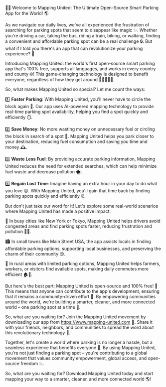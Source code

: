 🚗💡 Welcome to Mapping United: The Ultimate Open-Source Smart Parking App for the World! 🌎

As we navigate our daily lives, we've all experienced the frustration of searching for parking spots that seem to disappear like magic ✨. Whether you're driving a car, taking the bus, riding a train, biking, or walking, finding a convenient and affordable parking spot can be a real challenge 🔒. But what if I told you there's an app that can revolutionize your parking experience? 🤯

Introducing Mapping United: the world's first open-source smart parking app that's 100% free, supports all languages, and works in every country and county 🌐! This game-changing technology is designed to benefit everyone, regardless of how they get around 🚗🚌🚂🚴‍♀️.

So, what makes Mapping United so special? Let me count the ways:

1️⃣ **Faster Parking**: With Mapping United, you'll never have to circle the block again 📍. Our app uses AI-powered mapping technology to provide real-time parking spot availability, helping you find a spot quickly and efficiently ⏱️.

2️⃣ **Save Money**: No more wasting money on unnecessary fuel or circling the block in search of a spot 💸. Mapping United helps you park closer to your destination, reducing fuel consumption and saving you time and money 🕰️.

3️⃣ **Waste Less Fuel**: By providing accurate parking information, Mapping United reduces the need for extended searches, which can help minimize fuel waste and decrease pollution 🌪️.

4️⃣ **Regain Lost Time**: Imagine having an extra hour in your day to do what you love 😊. With Mapping United, you'll gain that time back by finding parking spots quickly and efficiently ⏰.

But don't just take our word for it! Let's explore some real-world scenarios where Mapping United has made a positive impact:

🌆 In busy cities like New York or Tokyo, Mapping United helps drivers avoid congested areas and find parking spots faster, reducing frustration and pollution 🚗💨.

🏙️ In small towns like Main Street USA, the app assists locals in finding affordable parking options, supporting local businesses, and preserving the charm of their community 😊.

🌳 In rural areas with limited parking options, Mapping United helps farmers, workers, or visitors find available spots, making daily commutes more efficient 🏠🚗.

But here's the best part: Mapping United is open-source and 100% free! 🎉 This means that anyone can contribute to the app's development, ensuring that it remains a community-driven effort 🔋. By empowering communities around the world, we're building a smarter, cleaner, and more connected world – one parking spot at a time 💪.

So, what are you waiting for? Join the Mapping United movement by downloading our app from https://www.mapping-united.com 📲. Share it with your friends, neighbors, and communities to spread the word about this revolutionary technology 🤩.

Together, let's create a world where parking is no longer a hassle, but a seamless experience that benefits everyone 🌟. By using Mapping United, you're not just finding a parking spot – you're contributing to a global movement that values community empowerment, global access, and open-source freedom 💥.

So, what are you waiting for? Download Mapping United today and start mapping your way to a smarter, cleaner, and more connected world 🌎!